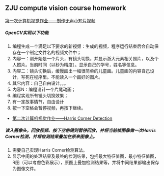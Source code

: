 ## ZJU compute vision course homework
[第一次计算机视觉作业——制作无声小短片视频](#CVhomework_1)
  
##### OpenCV实现以下功能
1. 编程生成一个满足以下要求的新视频：生成的视频，程序运行结束后会自动保存在一个制定文件名的视频文件中；
2. 内容一：刚开始是一个片头，有镜头切换，并显示浙大元素相关照片，以及个人照片。当前时间（以秒为精度）。显示自己的学号，姓名等信息。
3. 内容二：镜头切换后，缓慢画出一幅很简单的儿童画。儿童画的内容自己设计，写死在程序里。不能读入一个画好的图片。
4. 其它内容：自己自由设计。。。
5. 内容N：编程设计一个片尾动画；
6. 编程实现所有镜头切换效果；
7. 有一定故事情节，自由设计
8. 按一下空格会暂停视频，再按下继续。
- [第二次计算机视觉作业——Harris Corner Detection](#CVhomework_2)

##### 读入摄像头，回放视频。按下空格键则暂停回放，并将当前帧图像做一次Harris Corner检测，并将检测结果叠加在原来图像上。
1. 需要自己实现Harris Corner检测算法。
2. 显示中间的处理结果及最终的检测结果，包括最大特征值图，最小特征值图，R图（可以考虑色彩展示），原图上叠加检测结果等，并将中间结果都输出保存为图像文件。